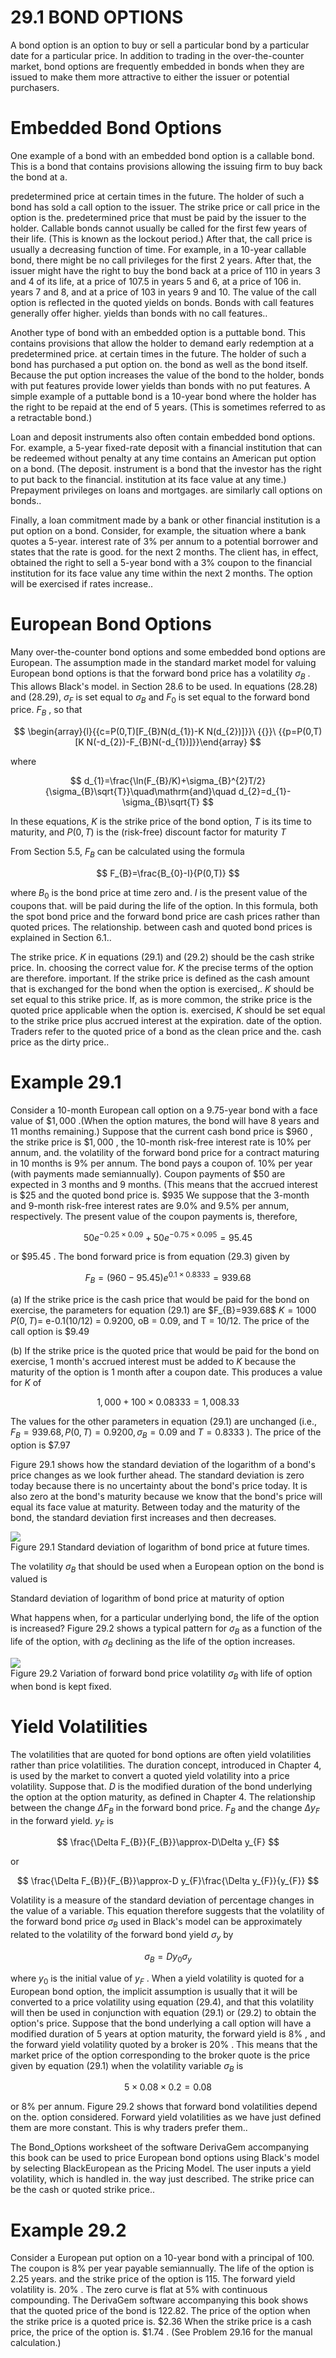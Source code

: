 # 29.1 BOND OPTIONS  

A bond option is an option to buy or sell a particular bond by a particular date for a particular price. In addition to trading in the over-the-counter market, bond options are frequently embedded in bonds when they are issued to make them more attractive to either the issuer or potential purchasers.  

# Embedded Bond Options  

One example of a bond with an embedded bond option is a callable bond. This is a bond that contains provisions allowing the issuing firm to buy back the bond at a.  

predetermined price at certain times in the future. The holder of such a bond has sold a call option to the issuer. The strike price or call price in the option is the. predetermined price that must be paid by the issuer to the holder. Callable bonds cannot usually be called for the first few years of their life. (This is known as the lockout period.) After that, the call price is usually a decreasing function of time. For example, in a 10-year callable bond, there might be no call privileges for the first 2 years. After that, the issuer might have the right to buy the bond back at a price of 110 in years 3 and 4 of its life, at a price of 107.5 in years 5 and 6, at a price of 106 in. years 7 and 8, and at a price of 103 in years 9 and 10. The value of the call option is reflected in the quoted yields on bonds. Bonds with call features generally offer higher. yields than bonds with no call features..  

Another type of bond with an embedded option is a puttable bond. This contains provisions that allow the holder to demand early redemption at a predetermined price. at certain times in the future. The holder of such a bond has purchased a put option on. the bond as well as the bond itself. Because the put option increases the value of the bond to the holder, bonds with put features provide lower yields than bonds with no put features. A simple example of a puttable bond is a 10-year bond where the holder has the right to be repaid at the end of 5 years. (This is sometimes referred to as a retractable bond.)  

Loan and deposit instruments also often contain embedded bond options. For. example, a 5-year fixed-rate deposit with a financial institution that can be redeemed without penalty at any time contains an American put option on a bond. (The deposit. instrument is a bond that the investor has the right to put back to the financial. institution at its face value at any time.) Prepayment privileges on loans and mortgages. are similarly call options on bonds..  

Finally, a loan commitment made by a bank or other financial institution is a put option on a bond. Consider, for example, the situation where a bank quotes a 5-year. interest rate of $3\%$ per annum to a potential borrower and states that the rate is good. for the next 2 months. The client has, in effect, obtained the right to sell a 5-year bond with a $3\%$ coupon to the financial institution for its face value any time within the next 2 months. The option will be exercised if rates increase..  

# European Bond Options  

Many over-the-counter bond options and some embedded bond options are European. The assumption made in the standard market model for valuing European bond options is that the forward bond price has a volatility $\sigma_{B}$ . This allows Black's model. in Section 28.6 to be used. In equations (28.28) and (28.29), $\sigma_{F}$ is set equal to $\sigma_{B}$ and $F_{0}$ is set equal to the forward bond price. $F_{B}$ , so that  

$$
\begin{array}{l}{{c=P(0,T)[F_{B}N(d_{1})-K N(d_{2})]}}\ {{}}\ {{p=P(0,T)[K N(-d_{2})-F_{B}N(-d_{1})]}}\end{array}
$$  

where  

$$
d_{1}=\frac{\ln(F_{B}/K)+\sigma_{B}^{2}T/2}{\sigma_{B}\sqrt{T}}\quad\mathrm{and}\quad d_{2}=d_{1}-\sigma_{B}\sqrt{T}
$$  

In these equations, $K$ is the strike price of the bond option, $T$ is its time to maturity, and $P(0,T)$ is the (risk-free) discount factor for maturity $T$  

From Section 5.5, $F_{B}$ can be calculated using the formula  

$$
F_{B}=\frac{B_{0}-I}{P(0,T)}
$$  

where $B_{0}$ is the bond price at time zero and. $I$ is the present value of the coupons that. will be paid during the life of the option. In this formula, both the spot bond price and the forward bond price are cash prices rather than quoted prices. The relationship. between cash and quoted bond prices is explained in Section 6.1..  

The strike price. $K$ in equations (29.1) and (29.2) should be the cash strike price. In. choosing the correct value for. $K$ the precise terms of the option are therefore. important. If the strike price is defined as the cash amount that is exchanged for the bond when the option is exercised,. $K$ should be set equal to this strike price. If, as is more common, the strike price is the quoted price applicable when the option is. exercised, $K$ should be set equal to the strike price plus accrued interest at the expiration. date of the option. Traders refer to the quoted price of a bond as the clean price and the. cash price as the dirty price..  

# Example 29.1  

Consider a 10-month European call option on a 9.75-year bond with a face value of $\$1,000$ .(When the option matures, the bond will have 8 years and 11 months remaining.) Suppose that the current cash bond price is $\$960$ , the strike price is $\$1,000$ , the 10-month risk-free interest rate is $10\%$ per annum, and. the volatility of the forward bond price for a contract maturing in 10 months is $9\%$ per annum. The bond pays a coupon of. $10\%$ per year (with payments made semiannually). Coupon payments of $\$50$ are expected in 3 months and 9 months. (This means that the accrued interest is $\$25$ and the quoted bond price is. $\$935$ We suppose that the 3-month and 9-month risk-free interest rates are $9.0\%$ and $9.5\%$ per annum, respectively. The present value of the coupon payments is, therefore,  

$$
50e^{-0.25\times0.09}+50e^{-0.75\times0.095}=95.45
$$  

or $\$95.45$ . The bond forward price is from equation (29.3) given by  

$$
F_{B}=(960-95.45)e^{0.1\times0.8333}=939.68
$$  

(a) If the strike price is the cash price that would be paid for the bond on exercise, the parameters for equation (29.1) are $F_{B}=939.68\$ $K=1000$ $\textstyle P(0,T)=$ e-0.1(10/12) = 0.9200, oB = 0.09, and T = 10/12. The price of the call option is $\$9.49$  

(b) If the strike price is the quoted price that would be paid for the bond on exercise, 1 month's accrued interest must be added to $K$ because the maturity of the option is 1 month after a coupon date. This produces a value for $K$ of  

$$
1,000+100\times0.08333=1,008.33
$$  

The values for the other parameters in equation (29.1) are unchanged (i.e., $F_{B}=939.68,P(0,T)=0.9200,\sigma_{B}=0.09$ and $T=0.8333$ ). The price of the option is $\$7.97$  

Figure 29.1 shows how the standard deviation of the logarithm of a bond's price changes as we look further ahead. The standard deviation is zero today because there is no uncertainty about the bond's price today. It is also zero at the bond's maturity because we know that the bond's price will equal its face value at maturity. Between today and the maturity of the bond, the standard deviation first increases and then decreases.  

![](images/73484d2ec9db0a721972f24cabc8adb70560c838c1232f3d6aeaebae684558cb.jpg)  
Figure 29.1 Standard deviation of logarithm of bond price at future times.  

The volatility $\sigma_{B}$ that should be used when a European option on the bond is valued is  

Standard deviation of logarithm of bond price at maturity of option  

What happens when, for a particular underlying bond, the life of the option is increased? Figure 29.2 shows a typical pattern for $\sigma_{B}$ as a function of the life of the option, with $\sigma_{B}$ declining as the life of the option increases.  

![](images/4a37261eb1e2ac51109d345955793cfde1dfce4c1b8930c9bac911a5d0afb743.jpg)  
Figure 29.2 Variation of forward bond price volatility $\sigma_{B}$ with life of option when bond is kept fixed.  

# Yield Volatilities  

The volatilities that are quoted for bond options are often yield volatilities rather than price volatilities. The duration concept, introduced in Chapter 4, is used by the market to convert a quoted yield volatility into a price volatility. Suppose that. $D$ is the modified duration of the bond underlying the option at the option maturity, as defined in Chapter 4. The relationship between the change $\Delta F_{B}$ in the forward bond price. $F_{B}$ and the change $\Delta y_{F}$ in the forward yield. $y_{F}$ is  

$$
\frac{\Delta F_{B}}{F_{B}}\approx-D\Delta y_{F}
$$  

or  

$$
\frac{\Delta F_{B}}{F_{B}}\approx-D y_{F}\frac{\Delta y_{F}}{y_{F}}
$$  

Volatility is a measure of the standard deviation of percentage changes in the value of a variable. This equation therefore suggests that the volatility of the forward bond price $\sigma_{B}$ used in Black's model can be approximately related to the volatility of the forward bond yield $\sigma_{y}$ by  

$$
\sigma_{B}=D y_{0}\sigma_{y}
$$  

where $y_{0}$ is the initial value of $y_{F}$ . When a yield volatility is quoted for a European bond option, the implicit assumption is usually that it will be converted to a price volatility using equation (29.4), and that this volatility will then be used in conjunction with equation (29.1) or (29.2) to obtain the option's price. Suppose that the bond underlying a call option will have a modified duration of 5 years at option maturity, the forward yield is $8\%$ , and the forward yield volatility quoted by a broker is $20\%$ . This means that the market price of the option corresponding to the broker quote is the price given by equation (29.1) when the volatility variable $\sigma_{B}$ is  

$$
5\times0.08\times0.2=0.08
$$  

or $8\%$ per annum. Figure 29.2 shows that forward bond volatilities depend on the. option considered. Forward yield volatilities as we have just defined them are more constant. This is why traders prefer them..  

The Bond_Options worksheet of the software DerivaGem accompanying this book can be used to price European bond options using Black's model by selecting BlackEuropean as the Pricing Model. The user inputs a yield volatility, which is handled in. the way just described. The strike price can be the cash or quoted strike price..  

# Example 29.2  

Consider a European put option on a 10-year bond with a principal of 100. The coupon is $8\%$ per year payable semiannually. The life of the option is 2.25 years. and the strike price of the option is 115. The forward yield volatility is. $20\%$ . The zero curve is flat at $5\%$ with continuous compounding. The DerivaGem software accompanying this book shows that the quoted price of the bond is 122.82. The price of the option when the strike price is a quoted price is. $\$2.36$ When the strike price is a cash price, the price of the option is. $\$1.74$ . (See Problem 29.16 for the manual calculation.)  
